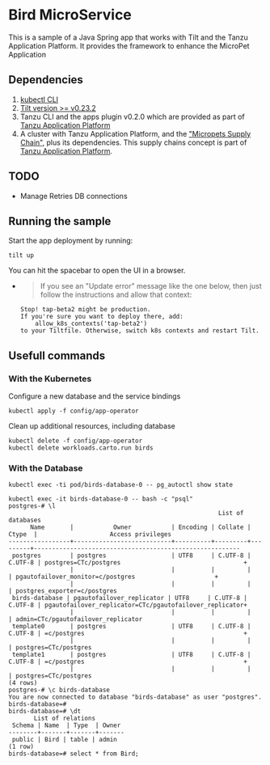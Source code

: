 # Bird MicroService

This is a sample of a Java Spring app that works with Tilt and the Tanzu Application Platform.
It provides the framework to enhance the MicroPet Application

## Dependencies
1. [kubectl CLI](https://kubernetes.io/docs/tasks/tools/)
1. [Tilt version >= v0.23.2](https://docs.tilt.dev/install.html)
1. Tanzu CLI and the apps plugin v0.2.0 which are provided as part of [Tanzu Application Platform](https://network.tanzu.vmware.com/products/tanzu-application-platform)
1. A cluster with Tanzu Application Platform, and the ["Micropets Supply Chain"](https://github.com/bmoussaud/micropets-app-operator), plus its dependencies. This supply chains concept is part of [Tanzu Application Platform](https://network.tanzu.vmware.com/products/tanzu-application-platform).

## TODO

* Manage Retries DB connections


## Running the sample


Start the app deployment by running:

```
tilt up
```

You can hit the spacebar to open the UI in a browser. 

- > If you see an "Update error" message like the one below, then just follow the instructions and allow that context:
    ```
    Stop! tap-beta2 might be production.
    If you're sure you want to deploy there, add:
        allow_k8s_contexts('tap-beta2')
    to your Tiltfile. Otherwise, switch k8s contexts and restart Tilt.
    ```
## Usefull commands 

### With the Kubernetes

Configure a new database and the service bindings

````
kubectl apply -f config/app-operator
````

Clean up additional resources, including database
````
kubectl delete -f config/app-operator
kubectl delete workloads.carto.run birds
````


### With the Database

```
kubectl exec -ti pod/birds-database-0 -- pg_autoctl show state
```
```
kubectl exec -it birds-database-0 -- bash -c "psql"
postgres-# \l
                                                          List of databases
      Name       |           Owner           | Encoding | Collate |  Ctype  |                    Access privileges
-----------------+---------------------------+----------+---------+---------+---------------------------------------------------------
 postgres        | postgres                  | UTF8     | C.UTF-8 | C.UTF-8 | postgres=CTc/postgres                                  +
                 |                           |          |         |         | pgautofailover_monitor=c/postgres                      +
                 |                           |          |         |         | postgres_exporter=c/postgres
 birds-database | pgautofailover_replicator | UTF8     | C.UTF-8 | C.UTF-8 | pgautofailover_replicator=CTc/pgautofailover_replicator+
                 |                           |          |         |         | admin=CTc/pgautofailover_replicator
 template0       | postgres                  | UTF8     | C.UTF-8 | C.UTF-8 | =c/postgres                                            +
                 |                           |          |         |         | postgres=CTc/postgres
 template1       | postgres                  | UTF8     | C.UTF-8 | C.UTF-8 | =c/postgres                                            +
                 |                           |          |         |         | postgres=CTc/postgres
(4 rows)
postgres-# \c birds-database
You are now connected to database "birds-database" as user "postgres".
birds-database=#
birds-database=# \dt
       List of relations
 Schema | Name  | Type  | Owner
--------+-------+-------+-------
 public | Bird | table | admin
(1 row)
birds-database=# select * from Bird;
```